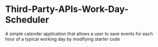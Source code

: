 # Third-Party-APIs-Work-Day-Scheduler
A simple calendar application that allows a user to save events for each hour of a typical working day by modifying starter code

